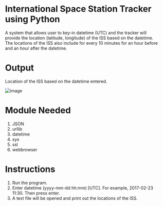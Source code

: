 # International Space Station Tracker using Python
A system that allows user to key-in datetime (UTC) and the tracker will provide the location (latitude, longitude) of the ISS based on the datetime. The locations of the ISS also include for every 10 minutes for an hour before and an hour after the datetime.
# Output
Location of the ISS based on the datetime entered.

![image](https://user-images.githubusercontent.com/96214490/146301825-b666e6bb-ea13-45a0-97c4-0d17680aee3e.png)

# Module Needed
1. JSON
2. urllib
3. datetime
4. sys
5. ssl
6. webbrowser
# Instructions
1. Run the program.
2. Enter datetime (yyyy-mm-dd hh:mm) [UTC]. For example, 2017-02-23 11:30. Then press enter.
3. A text file will be opened and print out the locations of the ISS.
